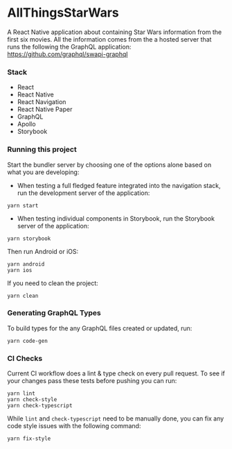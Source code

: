 # AllThingsStarWars
A React Native application about containing Star Wars information from the first six movies. All the information comes from the a hosted server that runs the following the GraphQL application: https://github.com/graphql/swapi-graphql

### Stack
- React
- React Native
- React Navigation
- React Native Paper
- GraphQL
- Apollo
- Storybook

### Running this project
Start the bundler server by choosing one of the options alone based on what you are developing:
- When testing a full fledged feature integrated into the navigation stack, run the development server of the application:
```
yarn start
```
- When testing individual components in Storybook, run the Storybook server of the application:
```
yarn storybook
```
Then run Android or iOS:
```
yarn android
yarn ios
```
If you need to clean the project:
```
yarn clean
```

### Generating GraphQL Types
To build types for the any GraphQL files created or updated, run:
```
yarn code-gen
```

### CI Checks
Current CI workflow does a lint & type check on every pull request. To see if your changes pass these tests before pushing you can run:
```
yarn lint
yarn check-style
yarn check-typescript
```
While `lint` and `check-typescript` need to be manually done, you can fix any code style issues with the following command:
```
yarn fix-style
```
